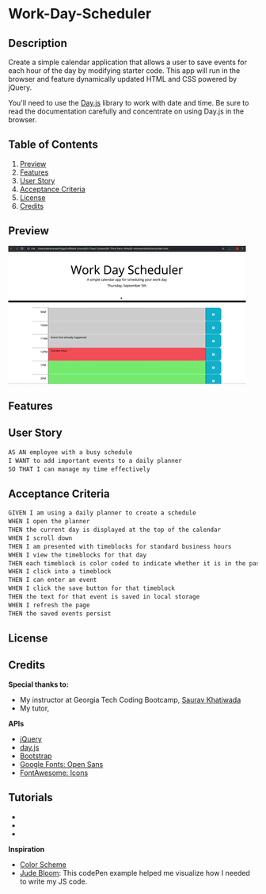 # Work-Day-Scheduler

## Description

Create a simple calendar application that allows a user to save events for each hour of the day by modifying starter code. This app will run in the browser and feature dynamically updated HTML and CSS powered by jQuery.

You'll need to use the [Day.js](https://day.js.org/en/) library to work with date and time. Be sure to read the documentation carefully and concentrate on using Day.js in the browser.

## Table of Contents
1. [Preview](#preview)
2. [Features](#features)
3. [User Story](#user-story)
4. [Acceptance Criteria](#acceptance-criteria)
5. [License](#license)
6. [Credits](#credits)

## Preview
![A user clicks on slots on the color-coded calendar and edits the events.](/assets/image/05-third-party-apis-homework-demo.gif)

## Features

## User Story

```md
AS AN employee with a busy schedule
I WANT to add important events to a daily planner
SO THAT I can manage my time effectively
```

## Acceptance Criteria

```md
GIVEN I am using a daily planner to create a schedule
WHEN I open the planner
THEN the current day is displayed at the top of the calendar
WHEN I scroll down
THEN I am presented with timeblocks for standard business hours
WHEN I view the timeblocks for that day
THEN each timeblock is color coded to indicate whether it is in the past, present, or future
WHEN I click into a timeblock
THEN I can enter an event
WHEN I click the save button for that timeblock
THEN the text for that event is saved in local storage
WHEN I refresh the page
THEN the saved events persist
```

## License

## Credits

**Special thanks to:**
- My instructor at Georgia Tech Coding Bootcamp, [Saurav Khatiwada
](https://github.com/khatiwadasaurav)
- My tutor, 

**APIs**
- [jQuery](https://jquery.com/)
- [day.js](https://day.js.org/en/)
- [Bootstrap](https://getbootstrap.com/)
- [Google Fonts: Open Sans](https://fonts.google.com/specimen/Open+Sans?query=open+sans)
- [FontAwesome: Icons](https://fontawesome.com/)

**Tutorials**
- 
- 
- 
- 

**Inspiration**
- [Color Scheme](https://theswiftiest.com/features/heres-a-color-palette-for-the-midnights-era/)
- [Jude Bloom](https://codepen.io/judebloom/pen/RwGbVWB?editors=0010): This codePen example helped me visualize how I needed to write my JS code.

